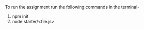To run the assignment run the following commands in the terminal-



1. npm init 
2. node starter/<file.js>
